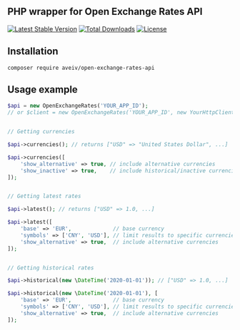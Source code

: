 ## PHP wrapper for Open Exchange Rates API

[![Latest Stable Version](https://poser.pugx.org/aveiv/open-exchange-rates-api/v)](//packagist.org/packages/aveiv/open-exchange-rates-api) [![Total Downloads](https://poser.pugx.org/aveiv/open-exchange-rates-api/downloads)](//packagist.org/packages/aveiv/open-exchange-rates-api) [![License](https://poser.pugx.org/aveiv/open-exchange-rates-api/license)](//packagist.org/packages/aveiv/open-exchange-rates-api)

## Installation

```
composer require aveiv/open-exchange-rates-api
```

## Usage example

```php
$api = new OpenExchangeRates('YOUR_APP_ID');
// or $client = new OpenExchangeRates('YOUR_APP_ID', new YourHttpClient());


// Getting currencies

$api->currencies(); // returns ["USD" => "United States Dollar", ...]

$api->currencies([
    'show_alternative' => true, // include alternative currencies
    'show_inactive' => true,    // include historical/inactive currencies
]);


// Getting latest rates

$api->latest(); // returns ["USD" => 1.0, ...]

$api->latest([
    'base' => 'EUR',             // base currency
    'symbols' => ['CNY', 'USD'], // limit results to specific currencies
    'show_alternative' => true,  // include alternative currencies
]);


// Getting historical rates

$api->historical(new \DateTime('2020-01-01')); // ["USD" => 1.0, ...]

$api->historical(new \DateTime('2020-01-01'), [
    'base' => 'EUR',             // base currency
    'symbols' => ['CNY', 'USD'], // limit results to specific currencies
    'show_alternative' => true,  // include alternative currencies
]);
```

